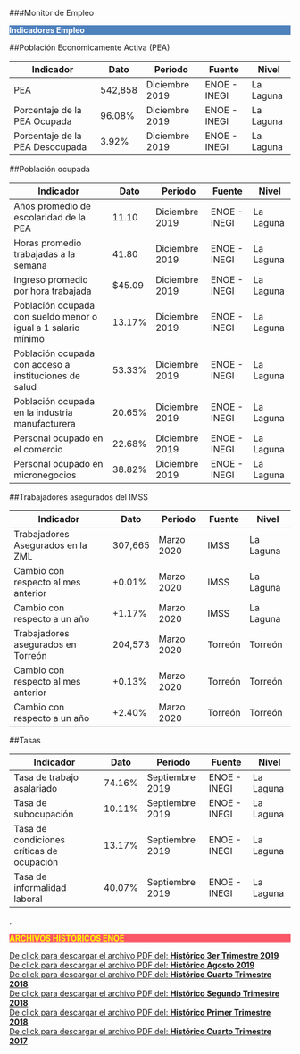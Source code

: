 
###Monitor de Empleo

<p style="background-color:#4F81BD;color:white;"><strong>Indicadores Empleo</strong></p>

##Población Económicamente Activa (PEA)

Indicador                           |Dato       |Periodo         |Fuente         |Nivel      |
------------------------------------|-----------|----------------|---------------|-----------|
PEA                               | 542,858   | Diciembre 2019 | ENOE - INEGI  | La Laguna |
Porcentaje de la PEA Ocupada      | 96.08%    | Diciembre 2019 | ENOE - INEGI  | La Laguna |
Porcentaje de la PEA Desocupada   | 3.92%     | Diciembre 2019 | ENOE - INEGI  | La Laguna |

##Población ocupada

Indicador                                                     |Dato       |Periodo            |Fuente         |Nivel          |
--------------------------------------------------------------|-----------|-------------------|---------------|---------------|
Años promedio de escolaridad de la PEA                        | 11.10     | Diciembre 2019    | ENOE - INEGI  | La Laguna     |
Horas promedio trabajadas a la semana                         | 41.80     | Diciembre 2019    | ENOE - INEGI  | La Laguna     |
Ingreso promedio por hora trabajada                           | $45.09    | Diciembre 2019    | ENOE - INEGI  | La Laguna     |
Población ocupada con sueldo menor o igual a 1 salario mínimo | 13.17%    | Diciembre 2019    | ENOE - INEGI  | La Laguna     |
Población ocupada con acceso a instituciones de salud         | 53.33%    | Diciembre 2019    | ENOE - INEGI  | La Laguna     |
Población ocupada en la industria manufacturera               | 20.65%    | Diciembre 2019    | ENOE - INEGI  | La Laguna     |
Personal ocupado en el comercio                               | 22.68%    | Diciembre 2019    | ENOE - INEGI  | La Laguna     |
Personal ocupado en micronegocios                             | 38.82%    | Diciembre 2019    | ENOE - INEGI  | La Laguna     |

##Trabajadores asegurados del IMSS

Indicador                             |Dato       |Periodo            |Fuente     |Nivel      |
--------------------------------------|-----------|-------------------|-----------|-----------|
Trabajadores Asegurados en la ZML     | 307,665   | Marzo 2020        | IMSS      | La Laguna |
Cambio con respecto al mes anterior   | +0.01%    | Marzo 2020        | IMSS      | La Laguna |
Cambio con respecto a un año          | +1.17%    | Marzo 2020        | IMSS      | La Laguna |
Trabajadores asegurados en Torreón    | 204,573   | Marzo 2020        | Torreón   | Torreón   |
Cambio con respecto al mes anterior   | +0.13%    | Marzo 2020        | Torreón   | Torreón   |
Cambio con respecto a un año          | +2.40%    | Marzo 2020        | Torreón   | Torreón   |

##Tasas

Indicador                                 |Dato       |Periodo            |Fuente         |Nivel          |
------------------------------------------|-----------|-------------------|---------------|---------------|
Tasa de trabajo asalariado                | 74.16%    | Septiembre 2019   | ENOE - INEGI  | La Laguna     |
Tasa de subocupación                      | 10.11%    | Septiembre 2019   | ENOE - INEGI  | La Laguna     |
Tasa de condiciones críticas de ocupación | 13.17%    | Septiembre 2019   | ENOE - INEGI  | La Laguna     |
Tasa de informalidad laboral              | 40.07%    | Septiembre 2019   | ENOE - INEGI  | La Laguna     |


.
<p style="background-color:#f95666;color:yellow;"><strong>ARCHIVOS HISTÓRICOS ENOE</strong></p>


[De click para descargar el archivo PDF del:   <strong>Histórico 3er Trimestre 2019</strong>](http://www.trcimplan.gob.mx/monitores/empleo/monitor-empleo-3er-trim-2019.pdf)
</br>
[De click para descargar el archivo PDF del:   <strong>Histórico Agosto 2019</strong>](http://www.trcimplan.gob.mx/monitores/empleo/monitor-empleo-8-2019.pdf)
</br>
[De click para descargar el archivo PDF del:   <strong>Histórico Cuarto Trimestre 2018</strong>](http://www.trcimplan.gob.mx/monitores/empleo/monitor-empleo-4-2018.pdf)
</br>
[De click para descargar el archivo PDF del:   <strong>Histórico Segundo Trimestre 2018</strong>](http://www.trcimplan.gob.mx/monitores/empleo/monitor-empleo-2-2018.pdf)
</br>
[De click para descargar el archivo PDF del:   <strong>Histórico Primer Trimestre 2018</strong>](http://www.trcimplan.gob.mx/monitores/empleo/monitor-empleo-1-2018.pdf)
</br>
[De click para descargar el archivo PDF del:   <strong>Histórico Cuarto Trimestre 2017</strong>](http://www.trcimplan.gob.mx/monitores/empleo/empleo-marzo-2018.pdf)
